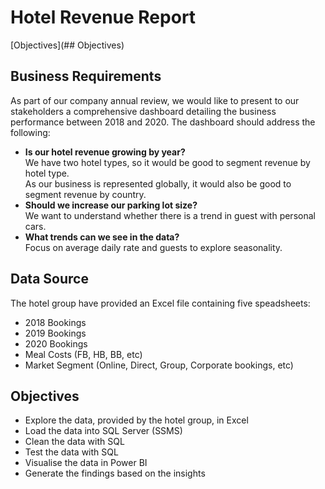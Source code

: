 # Hotel Revenue Report

[Objectives](## Objectives)


## Business Requirements

As part of our company annual review, we would like to present to our stakeholders a comprehensive dashboard
detailing the business performance between 2018 and 2020. The dashboard should address the following:

- **Is our hotel revenue growing by year?**<br/>
   We have two hotel types, so it would be good to segment revenue by hotel type.<br/>
   As our business is represented globally, it would also be good to segment revenue by country.
- **Should we increase our parking lot size?**<br/>
   We want to understand whether there is a trend in guest with personal cars.
- **What trends can we see in the data?**<br/>
   Focus on average daily rate and guests to explore seasonality.

## Data Source

The hotel group have provided an Excel file containing five speadsheets:
- 2018 Bookings
- 2019 Bookings
- 2020 Bookings
- Meal Costs (FB, HB, BB, etc)
- Market Segment (Online, Direct, Group, Corporate bookings, etc)

## Objectives
- Explore the data, provided by the hotel group, in Excel
- Load the data into SQL Server (SSMS)
- Clean the data with SQL
- Test the data with SQL
- Visualise the data in Power BI
- Generate the findings based on the insights
